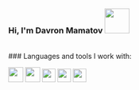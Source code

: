 ### Hi, I'm Davron Mamatov <img src="https://media.giphy.com/media/hvRJCLFzcasrR4ia7z/giphy.gif" width="50px"/>
<br/>
### Languages and tools I work with:

<code><img src="https://www.freeiconspng.com/thumbs/html5-icon/html5-icon-4.png" width="30px"/></code>
<code><img src="https://icon-library.com/images/css-icon-png/css-icon-png-8.jpg" width="30px"/></code>
<code><img src="https://iconape.com/wp-content/png_logo_vector/node-sass.png" width="27px"/></code>
<code><img src="https://preview.redd.it/oxtub3jii6281.png?width=416&format=png&auto=webp&s=85b9b173f2cbcdc99c96d37dd85dda54cabe6e39" width="27px"/></code>
<code><img src="https://upload.wikimedia.org/wikipedia/commons/thumb/b/b2/Bootstrap_logo.svg/512px-Bootstrap_logo.svg.png" width="27px"/></code>
